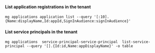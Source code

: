 #### List application registrations in the tenant
```shell
mg applications application list --query '[:10].{Name:displayName,Id:appId,SignInAudience:signInAudience}'
```

#### List service principals in the tenant
```shell
mg applications  service-principal-service-principal  list-service-principal --query '[].{Id:id,Name:appDisplayName}' -o table
```